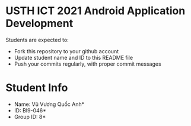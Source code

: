USTH ICT 2021 Android Application Development
=====================================================

Students are expected to:

* Fork this repository to your github account
* Update student name and ID to this README file
* Push your commits regularly, with proper commit messages

Student Info
=======================

* Name: Vũ Vương Quốc Anh*
* ID: BI9-046*
* Group ID: 8*

